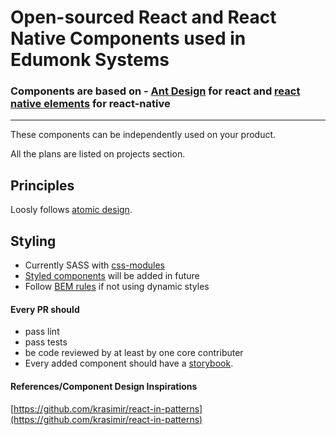 # Open-sourced React and React Native Components used in Edumonk Systems 

### Components are based on - [Ant Design](https://github.com/ant-design/ant-design) for react and [react native elements](https://github.com/react-native-training/react-native-elements) for react-native
------------
These components can be independently used on your product.

All the plans are listed on projects section.

## Principles
Loosly follows [atomic design](http://bradfrost.com/blog/post/atomic-web-design/).

## Styling
- Currently SASS with [css-modules](https://github.com/css-modules/css-modules)
- [Styled components](https://www.styled-components.com/) will be added in future
- Follow [BEM rules](http://getbem.com/) if not using dynamic styles

#### Every PR should
- pass lint
- pass tests
- be code reviewed by at least by one core contributer
- Every added component should have a [storybook](https://storybook.js.org/).

#### References/Component Design Inspirations
[https://github.com/krasimir/react-in-patterns](https://github.com/krasimir/react-in-patterns)